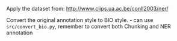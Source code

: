 Apply the dataset from:
    http://www.clips.ua.ac.be/conll2003/ner/

Convert the original annotation style to BIO style.
    - can use `src/convert_bio.py`, remember to convert both Chunking and NER annotation


